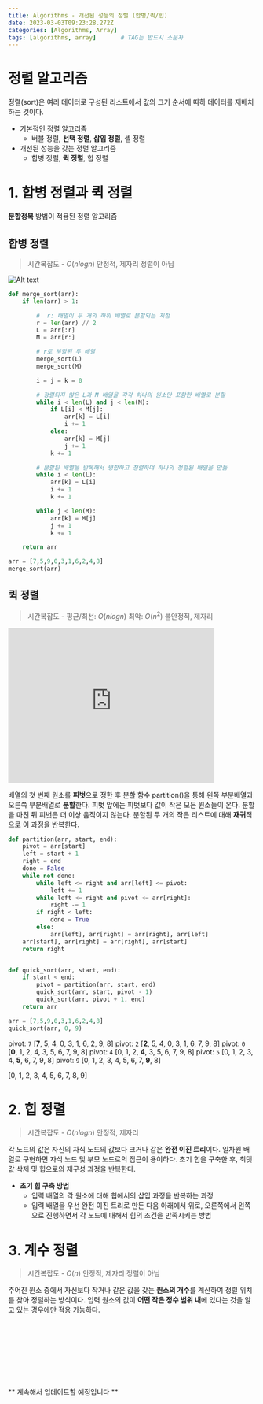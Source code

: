 ```yaml
---
title: Algorithms - 개선된 성능의 정렬 (합병/퀵/힙)
date: 2023-03-03T09:23:28.272Z
categories: [Algorithms, Array]
tags: [algorithms, array]		# TAG는 반드시 소문자
---
```


# 정렬 알고리즘
정렬(sort)은 여러 데이터로 구성된 리스트에서 값의 크기 순서에 따하 데이터를 재배치하는 것이다.

* 기본적인 정렬 알고리즘
    * 버블 정렬, **선택 정렬**, **삽입 정렬**, 셸 정렬
* 개선된 성능을 갖는 정렬 알고리즘
    * 합병 정렬, **퀵 정렬**, 힙 정렬


# 1. 합병 정렬과 퀵 정렬
**분할정복** 방법이 적용된 정렬 알고리즘

## 합병 정렬

> 시간복잡도 - $O(n log n)$ 안정적, 제자리 정렬이 아님

![Alt text](https://upload.wikimedia.org/wikipedia/commons/c/cc/Merge-sort-example-300px.gif)

```python
def merge_sort(arr):
    if len(arr) > 1:

        #  r: 배열이 두 개의 하위 배열로 분할되는 지점
        r = len(arr) // 2
        L = arr[:r]
        M = arr[r:]

        # r로 분할된 두 배열
        merge_sort(L)
        merge_sort(M)

        i = j = k = 0

        # 정렬되지 않은 L과 M 배열을 각각 하나의 원소만 포함한 배열로 분할
        while i < len(L) and j < len(M):
            if L[i] < M[j]:
                arr[k] = L[i]
                i += 1
            else:
                arr[k] = M[j]
                j += 1
            k += 1

        # 분할된 배열을 반복해서 병합하고 정렬하며 하나의 정렬된 배열을 만듦
        while i < len(L):
            arr[k] = L[i]
            i += 1
            k += 1

        while j < len(M):
            arr[k] = M[j]
            j += 1
            k += 1

    return arr

arr = [7,5,9,0,3,1,6,2,4,8]
merge_sort(arr)
```

## 퀵 정렬

> 시간복잡도 - 평균/최선: $O(n log n)$  최악: $O(n^2)$ 불안정적, 제자리

<iframe width="420" height="315" src="https://www.youtube.com/watch?v=7BDzle2n47c" frameborder="0" allowfullscreen></iframe>

배열의 첫 번째 원소를 **피벗**으로 정한 후 분할 함수 partition()을 통해 왼쪽 부분배열과 오른쪽 부분배열로 **분할**한다. 피벗 앞에는 피벗보다 값이 작은 모든 원소들이 온다. 분할을 마친 뒤 피벗은 더 이상 움직이지 않는다. 분할된 두 개의 작은 리스트에 대해 **재귀**적으로 이 과정을 반복한다.

```python
def partition(arr, start, end):
    pivot = arr[start]
    left = start + 1
    right = end
    done = False
    while not done:
        while left <= right and arr[left] <= pivot:
            left += 1
        while left <= right and pivot <= arr[right]:
            right -= 1
        if right < left:
            done = True
        else:
            arr[left], arr[right] = arr[right], arr[left]
    arr[start], arr[right] = arr[right], arr[start]
    return right


def quick_sort(arr, start, end):
    if start < end:
        pivot = partition(arr, start, end)
        quick_sort(arr, start, pivot - 1)
        quick_sort(arr, pivot + 1, end)
    return arr

arr = [7,5,9,0,3,1,6,2,4,8]
quick_sort(arr, 0, 9)
```

pivot: `7`
[**7**, 5, 4, 0, 3, 1, 6, 2, 9, 8]
pivot: `2`
[**2**, 5, 4, 0, 3, 1, 6, 7, 9, 8]
pivot: `0`
[**0**, 1, 2, 4, 3, 5, 6, 7, 9, 8]
pivot: `4`
[0, 1, 2, **4**, 3, 5, 6, 7, 9, 8]
pivot: `5`
[0, 1, 2, 3, 4, **5**, 6, 7, 9, 8]
pivot: `9`
[0, 1, 2, 3, 4, 5, 6, 7, **9**, 8]

[0, 1, 2, 3, 4, 5, 6, 7, 8, 9]



# 2. 힙 정렬

> 시간복잡도 - $O(n log n)$ 안정적, 제자리

각 노드의 값은 자신의 자식 노드의 값보다 크거나 같은 **완전 이진 트리**이다. 일차원 배열로 구현하면 자식 노드 및 부모 노드로의 접근이 용이하다. 초기 힙을 구축한 후, 최댓값 삭제 및 힙으로의 재구성 과정을 반복한다.
* **초기 힙 구축 방법**
    * 입력 배열의 각 원소에 대해 힙에서의 삽입 과정을 반복하는 과정
    * 입력 배열을 우선 완전 이진 트리로 만든 다음 아래에서 위로, 오른쪽에서 왼쪽으로 진행하면서 각 노드에 대해서 힙의 조건을 만족시키는 방법




# 3. 계수 정렬

> 시간복잡도 - $O(n)$ 안정적, 제자리 정렬이 아님

주어진 원소 중에서 자신보다 작거나 같은 값을 갖는 **원소의 개수**를 계산하여 정렬 위치를 찾아 정렬하는 방식이다. 입력 원소의 값이 **어떤 작은 정수 범위 내**에 있다는 것을 알고 있는 경우에만 적용 가능하다.





<br>
<br>
<br>
<br>
<br>
<br>
<br>

** 계속해서 업데이트할 예정입니다 **